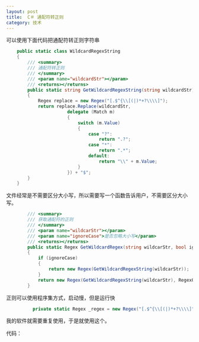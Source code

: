 ```yaml
---
layout: post
title:  C＃ 通配符转正则 
category: 技术 
---
```



<!--more-->
<!-- csdn -->


可以使用下面代码把通配符转正则字符串

```csharp
    public static class WildcardRegexString
    {
        /// <summary>
        /// 通配符转正则
        /// </summary>
        /// <param name="wildcardStr"></param>
        /// <returns></returns>
        public static string GetWildcardRegexString(string wildcardStr)
        {
            Regex replace = new Regex("[.$^{\\[(|)*+?\\\\]");
            return replace.Replace(wildcardStr,
                       delegate (Match m)
                       {
                           switch (m.Value)
                           {
                               case "?":
                                   return ".?";
                               case "*":
                                   return ".*";
                               default:
                                   return "\\" + m.Value;
                           }
                       }) + "$";
        }
    }
```

文件经常是不需要区分大小写，所以需要写一个函数告诉用户，不需要区分大小写。


```csharp
        /// <summary>
        /// 获取通配符的正则
        /// </summary>
        /// <param name="wildcarStr"></param>
        /// <param name="ignoreCase">是否忽略大小写</param>
        /// <returns></returns>
        public static Regex GetWildcardRegex(string wildcarStr, bool ignoreCase)
        {
            if (ignoreCase)
            {
                return new Regex(GetWildcardRegexString(wildcarStr));
            }
            return new Regex(GetWildcardRegexString(wildcarStr), RegexOptions.IgnoreCase);
        }
```

正则可以使用程序集方式，启动慢，但是运行快


```csharp
          private static Regex _regex = new Regex("[.$^{\\[(|)*+?\\\\]", RegexOptions.Compiled);
```

我的软件就需要重复使用，于是就使用这个。

代码：

<script src="https://gist.github.com/lindexi/2bd3bccb6de194aa40ad2e09a5413000.js"></script>


  
